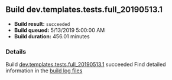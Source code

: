 ## Build dev.templates.tests.full_20190513.1
- **Build result:** `succeeded`
- **Build queued:** 5/13/2019 5:00:00 AM
- **Build duration:** 456.01 minutes
### Details
Build [dev.templates.tests.full_20190513.1](https://winappstudio.visualstudio.com/web/build.aspx?pcguid=a4ef43be-68ce-4195-a619-079b4d9834c2&builduri=vstfs%3a%2f%2f%2fBuild%2fBuild%2f27942) succeeded
Find detailed information in the [build log files](https://uwpctdiags.blob.core.windows.net/buildlogs/dev.templates.tests.full_20190513.1_logs.zip)
